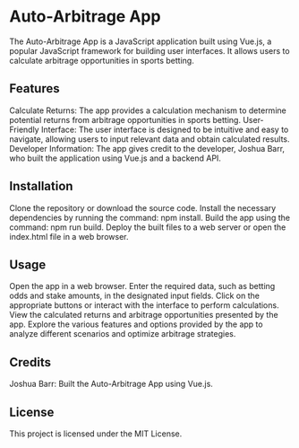 # Auto-Arbitrage App
The Auto-Arbitrage App is a JavaScript application built using Vue.js, a popular JavaScript framework for building user interfaces. It allows users to calculate arbitrage opportunities in sports betting.

## Features
Calculate Returns: The app provides a calculation mechanism to determine potential returns from arbitrage opportunities in sports betting.
User-Friendly Interface: The user interface is designed to be intuitive and easy to navigate, allowing users to input relevant data and obtain calculated results.
Developer Information: The app gives credit to the developer, Joshua Barr, who built the application using Vue.js and a backend API.

## Installation
Clone the repository or download the source code.
Install the necessary dependencies by running the command: npm install.
Build the app using the command: npm run build.
Deploy the built files to a web server or open the index.html file in a web browser.

## Usage
Open the app in a web browser.
Enter the required data, such as betting odds and stake amounts, in the designated input fields.
Click on the appropriate buttons or interact with the interface to perform calculations.
View the calculated returns and arbitrage opportunities presented by the app.
Explore the various features and options provided by the app to analyze different scenarios and optimize arbitrage strategies.

## Credits
Joshua Barr: Built the Auto-Arbitrage App using Vue.js.

## License
This project is licensed under the MIT License.
